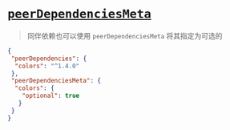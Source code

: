 # [`peerDependenciesMeta`]()

> 同伴依赖也可以使用 `peerDependenciesMeta` 将其指定为可选的

```json
{
 "peerDependencies": {
  "colors": "^1.4.0"
 },
 "peerDependenciesMeta": {
  "colors": {
    "optional": true
   }
 }
}
```
